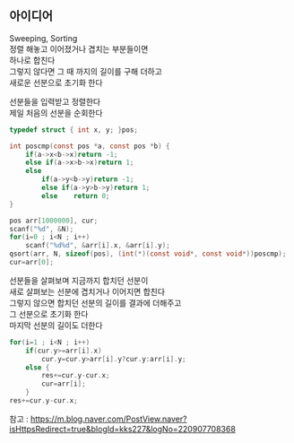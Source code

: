 ## 아이디어
Sweeping, Sorting  
정렬 해놓고 이어졌거나 겹치는 부분들이면  
하나로 합친다  
그렇지 않다면 그 때 까지의 길이를 구해 더하고  
새로운 선분으로 초기화 한다  
  
선분들을 입력받고 정렬한다  
제일 처음의 선분을 순회한다
```c
typedef struct { int x, y; }pos;

int poscmp(const pos *a, const pos *b) {
	if(a->x<b->x)return -1;
	else if(a->x>b->x)return 1;
	else
		if(a->y<b->y)return -1;
		else if(a->y>b->y)return 1;
		else	return 0;
}

pos arr[1000000], cur;
scanf("%d", &N);
for(i=0 ; i<N ; i++)
	scanf("%d%d", &arr[i].x, &arr[i].y);
qsort(arr, N, sizeof(pos), (int(*)(const void*, const void*))poscmp);
cur=arr[0];
```
선분들을 살펴보며 지금까지 합치던 선분이  
새로 살펴보는 선분에 겹치거나 이어지면 합친다  
그렇지 않으면 합치던 선분의 길이를 결과에 더해주고  
그 선분으로 초기화 한다  
마지막 선분의 길이도 더한다
```c
for(i=1 ; i<N ; i++)
	if(cur.y>=arr[i].x)
		cur.y=cur.y>arr[i].y?cur.y:arr[i].y;
	else {
		res+=cur.y-cur.x;
		cur=arr[i];
	}
res+=cur.y-cur.x;
```
  
참고 : https://m.blog.naver.com/PostView.naver?isHttpsRedirect=true&blogId=kks227&logNo=220907708368
